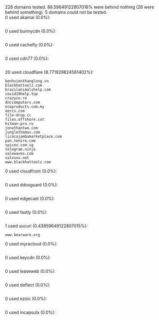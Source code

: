 228 domains tested. 88.59649122807018% were behind nothing (26 were behind something). 5 domains could not be tested.<br>
0 used akamai (0.0%):
```

```

0 used bunnycdn (0.0%):
```

```

0 used cachefly (0.0%):
```

```

0 used cdn77 (0.0%):
```

```

20 used cloudflare (8.771929824561402%):
```
benhvienthanglong.vn
blackhattoolz.com
brazilanimalshelp.com
covid19help.top
crazyco.re
dnccomputers.com
ecoproducts.com.my
eercs.com
file-drop.cc
files.offshore.cat
hitman-pro.ru
jonathantwo.com
junglethomas.com
licocojambamarketplace.com
pan.tenire.com
spices.com.sg
telegram.ninja
valowaves.com
valoxxx.net
www.blackhattoolz.com
```

0 used cloudfront (0.0%):
```

```

0 used ddosguard (0.0%):
```

```

0 used edgecast (0.0%):
```

```

0 used fastly (0.0%):
```

```

1 used sucuri (0.43859649122807015%):
```
www.bearware.org
```

0 used myracloud (0.0%):
```

```

0 used keycdn (0.0%):
```

```

0 used leaseweb (0.0%):
```

```

0 used deflect (0.0%):
```

```

0 used ezoic (0.0%):
```

```

0 used incapsula (0.0%):
```

```
